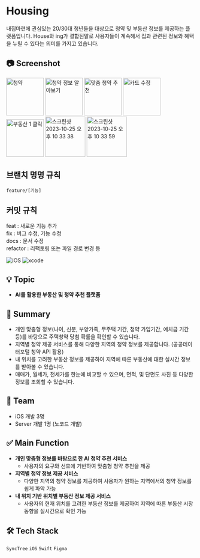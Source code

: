 # Housing
내집마련에 관심있는 20/30대 청년들을 대상으로 청약 및 부동산 정보를 제공하는 플랫폼입니다. House와 ing가 결합된말로 사용자들이 계속해서 집과 관련된 정보와 혜택을 누릴 수 있다는 의미를 가지고 있습니다.

## 📷 Screenshot
<p>
<img width="100" alt="청약" src="https://github.com/Eunice991217/Hous-ing-iOS/assets/101406317/b717ace5-9e46-4f76-99a5-f5e6e9ca218d">
<img width="100" alt="청약 정보 알아보기" src="https://github.com/Eunice991217/Hous-ing-iOS/assets/101406317/c30d12f8-9394-472d-a7b2-699b7d08581d">
<img width="100" alt="맞춤 청약 추천" src="https://github.com/Eunice991217/Hous-ing-iOS/assets/101406317/5cba28a0-4642-4f9d-bbc7-312e34cda8f0">
<img width="100" alt="카드 수정" src="https://github.com/Eunice991217/Hous-ing-iOS/assets/101406317/f281d601-f5ca-4aa6-ab42-81d58ffdfc1c">
<img width="100" alt="부동산 1 클릭" src="https://github.com/Eunice991217/Hous-ing-iOS/assets/101406317/0a0a257f-75f5-47c2-a3f4-c36979c7325a">
<img width="107" alt="스크린샷 2023-10-25 오후 10 33 38" src="https://github.com/Eunice991217/Hous-ing-iOS/assets/101406317/64b5a790-bc37-4db1-a3df-4037207f0fc0">
<img width="107" alt="스크린샷 2023-10-25 오후 10 33 59" src="https://github.com/Eunice991217/Hous-ing-iOS/assets/101406317/28328e25-4b59-45b3-b08c-93ed29241742">
</p>

## 브랜치 명명 규칙

`feature/[기능]`

## 커밋 규칙

feat : 새로운 기능 추가  
fix : 버그 수정, 기능 수정  
docs : 문서 수정  
refactor : 리팩토링 또는 파일 경로 변경 등  

![iOS](https://img.shields.io/badge/iOS-000000?style=for-the-badge&logo=ios&logoColor=white)
![xcode](https://img.shields.io/badge/Xcode-007ACC?style=for-the-badge&logo=Xcode&logoColor=white)

## 💡 Topic

- **AI를 활용한 부동산 및 청약 추천 플랫폼** 

## 📝 Summary 

- 개인 맞춤형 정보(나이, 신분, 부양가족, 무주택 기간, 청약 가입기간, 예치금 기간 등)를 바탕으로 주택청약 당첨 확률을 확인할 수 있습니다. 
- 지역별 청약 제공 서비스를 통해 다양한 지역의 청약 정보를 제공합니다. (공공데이터포털 청약 API 활용)
- 내 위치를 고려한 부동산 정보를 제공하여 지역에 따른 부동산에 대한 실시간 정보를 받아볼 수 있습니다.
- 매매가, 월세가, 전세가를 한눈에 비교할 수 있으며, 면적, 및 단면도 사진 등 다양한 정보를 조회할 수 있습니다.

## 👥 Team 

- iOS 개발 3명 
- Server 개발 1명 (노코드 개발)

## ✅ Main Function 

- **개인 맞춤형 정보를 바탕으로 한 AI 청약 추천 서비스** 
	- 사용자의 요구와 선호에 기반하여 맞춤형 청약 추천을 제공
- **지역별 청약 정보 제공 서비스** 
	- 다양한 지역의 청약 정보를 제공하여 사용자가 원하는 지역에서의 청약 정보를 쉽게 파악 가능
- **내 위치 기반 위치별 부동산 정보 제공 서비스** 
	- 사용자의 현재 위치를 고려한 부동산 정보를 제공하여 지역에 따른 부동산 시장 동향을 실시간으로 확인 가능

## 🛠️ Tech Stack

 `SyncTree`  `iOS` `Swift` `Figma`  
